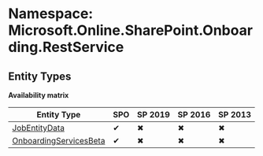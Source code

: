 # Namespace: Microsoft.Online.SharePoint.Onboarding.RestService

## Entity Types

**Availability matrix**

Entity Type | SPO | SP 2019 | SP 2016 | SP 2013
----------|-----|---------|---------|--------
[JobEntityData](./EntityTypes/JobEntityData.md) | ✔ | ✖ | ✖ | ✖
[OnboardingServicesBeta](./EntityTypes/OnboardingServicesBeta.md) | ✔ | ✖ | ✖ | ✖
